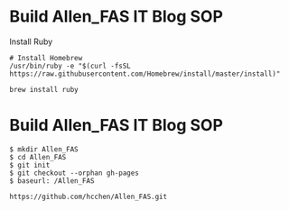 # Build Allen_FAS IT Blog SOP

Install Ruby
```
# Install Homebrew
/usr/bin/ruby -e "$(curl -fsSL https://raw.githubusercontent.com/Homebrew/install/master/install)"

brew install ruby
```

# Build Allen_FAS IT Blog SOP
```
$ mkdir Allen_FAS
$ cd Allen_FAS
$ git init
$ git checkout --orphan gh-pages
$ baseurl: /Allen_FAS

```

    https://github.com/hcchen/Allen_FAS.git

